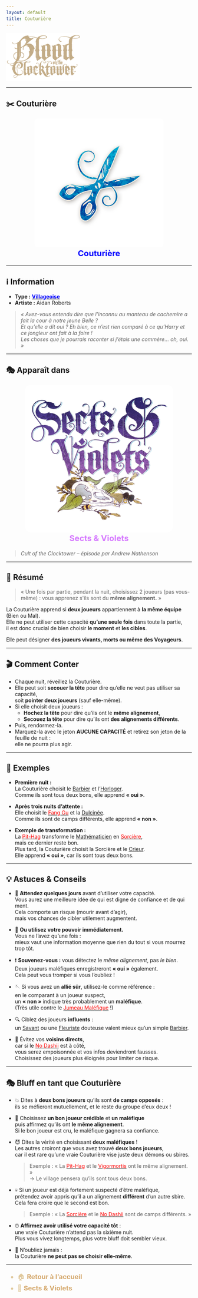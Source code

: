 ```yaml
---
layout: default
title: Couturière
---
```


<!-- 🔷 Logo en haut à gauche -->
<p align="left">
  <a href="/botc-fr-bambi/">
    <img src="../images/logo.png" alt="Accueil BotC FR" width="200">
  </a>
</p>

---

## ✂️ Couturière

<div style="text-align:center; margin: 20px 0;">
  <a href="./couturiere.html" style="text-decoration:none;">
    <img src="../images/Icon_seamstress.png" alt="Couturière" width="350" style="border-radius:8px;">
    <br>
    <span style="color:blue; font-weight:bold; font-size:22px;">Couturière</span>
  </a>
</div>

---

## ℹ️ Information  

- **Type :** [<span style="color:blue;">**Villageoise**</span>](../villageois.md)  
- **Artiste :** Aidan Roberts  
> *« Avez-vous entendu dire que l’inconnu au manteau de cachemire a fait la cour à notre jeune Belle ?  
Et qu’elle a dit oui ? Eh bien, ce n’est rien comparé à ce qu’Harry et ce jongleur ont fait à la foire !  
Les choses que je pourrais raconter si j’étais une commère… oh, oui. »*

---

## 🎭 Apparaît dans  

<div style="text-align:center; margin: 20px 0;">
  <a href="../sv.html" style="text-decoration:none;">
    <img src="../images/Logo_sects_and_violets.png" alt="Sects & Violets" width="400" style="border-radius:12px;">
    <br>
    <span style="color:#d67bff; font-weight:bold; font-size:22px;">Sects & Violets</span>
  </a>
</div>

> *Cult of the Clocktower – épisode par Andrew Nathenson*

---

## 📖 Résumé  

> « Une fois par partie, pendant la nuit, choisissez 2 joueurs (pas vous-même) :
> vous apprenez s'ils sont du **même alignement.**  »

La Couturière apprend si **deux joueurs** appartiennent à **la même équipe** (Bien ou Mal).  
Elle ne peut utiliser cette capacité **qu’une seule fois** dans toute la partie,  
il est donc crucial de bien choisir **le moment** et **les cibles**.  

Elle peut désigner **des joueurs vivants, morts ou même des Voyageurs**.

---

## 🎬 Comment Conter  

- Chaque nuit, réveillez la Couturière.  
- Elle peut soit **secouer la tête** pour dire qu’elle ne veut pas utiliser sa capacité,  
  soit **pointer deux joueurs** (sauf elle-même).  
- Si elle choisit deux joueurs :  
  - **Hochez la tête** pour dire qu’ils ont le **même alignement**,  
  - **Secouez la tête** pour dire qu’ils ont **des alignements différents**.  
- Puis, rendormez-la.  
- Marquez-la avec le jeton **AUCUNE CAPACITÉ** et retirez son jeton de la feuille de nuit :  
  elle ne pourra plus agir.

---

## 🧾 Exemples  

- **Première nuit :**  
  La Couturière choisit le [Barbier](barbier.md) et l’[Horloger](horloger.md).  
  Comme ils sont tous deux bons, elle apprend **« oui »**.  

- **Après trois nuits d’attente :**  
  Elle choisit le [<span style="color:red;">Fang Gu</span>](fanggu.md) et la [Dulcinée](dulcinee.md).  
  Comme ils sont de camps différents, elle apprend **« non »**.  

- **Exemple de transformation :**  
  La [<span style="color:red;">Pit-Hag</span>](pithag.md) transforme le [Mathématicien](mathematicien.md) en [<span style="color:red;">Sorcière</span>](sorciere.md),  
  mais ce dernier reste bon.  
  Plus tard, la Couturière choisit la Sorcière et le [Crieur](crieur.md).  
  Elle apprend **« oui »**, car ils sont tous deux bons.

---

## 💡 Astuces & Conseils  

- 🧷 **Attendez quelques jours** avant d’utiliser votre capacité.  
  Vous aurez une meilleure idée de qui est digne de confiance et de qui ment.  
  Cela comporte un risque (mourir avant d’agir),  
  mais vos chances de cibler utilement augmentent.  

- 💨 **Ou utilisez votre pouvoir immédiatement.**  
  Vous ne l’avez qu’une fois :  
  mieux vaut une information moyenne que rien du tout si vous mourrez trop tôt.  

- ❗ **Souvenez-vous :** vous détectez le *même alignement*, pas *le bien*.  
  Deux joueurs maléfiques enregistreront **« oui »** également.  
  Cela peut vous tromper si vous l’oubliez !  

- 🪡 Si vous avez un **allié sûr**, utilisez-le comme référence :  
  en le comparant à un joueur suspect,  
  un **« non »** indique très probablement un **maléfique**.  
  (Très utile contre le [<span style="color:red;">Jumeau Maléfique</span>](jumeaumalefique.md) !)  

- 🔍 Ciblez des joueurs **influents** :  
  un [Savant](savant.md) ou une [Fleuriste](fleuriste.md) douteuse valent mieux qu’un simple [Barbier](barbier.md).  

- 🎯 Évitez vos **voisins directs**,  
  car si le [<span style="color:red;">No Dashii</span>](nodashii.md) est à côté,  
  vous serez empoisonnée et vos infos deviendront fausses.  
  Choisissez des joueurs plus éloignés pour limiter ce risque.  

---

## 🎭 Bluff en tant que Couturière  

- 💥 Dites à **deux bons joueurs** qu’ils sont **de camps opposés** :  
  ils se méfieront mutuellement, et le reste du groupe d’eux deux !  

- 💫 Choisissez **un bon joueur crédible** et **un maléfique**  
  puis affirmez qu’ils ont **le même alignement**.  
  Si le bon joueur est cru, le maléfique gagnera sa confiance.  

- 😈 Dites la vérité en choisissant **deux maléfiques** !  
  Les autres croiront que vous avez trouvé **deux bons joueurs**,  
  car il est rare qu’une vraie Couturière vise juste deux démons ou sbires.  

  > Exemple : « La [<span style="color:red;">Pit-Hag</span>](pithag.md) et le [<span style="color:red;">Vigormortis</span>](vigormortis.md) ont le même alignement. »  
  → Le village pensera qu’ils sont tous deux bons.  

- 💀 Si un joueur est déjà fortement suspecté d’être maléfique,  
  prétendez avoir appris qu’il a un alignement **différent** d’un autre sbire.  
  Cela fera croire que le second est bon.  
  > Exemple : « La [<span style="color:red;">Sorcière</span>](sorciere.md) et le [<span style="color:red;">No Dashii</span>](nodashii.md) sont de camps différents. »  

- ⏰ **Affirmez avoir utilisé votre capacité tôt** :  
  une vraie Couturière n’attend pas la sixième nuit.  
  Plus vous vivez longtemps, plus votre bluff doit sembler vieux.  

- 🚫 N’oubliez jamais :  
  la Couturière **ne peut pas se choisir elle-même**.

---

<ul style="color:#e0c99d; font-size:18px; line-height:1.7;">
  <li>🏠 <a href="../index.html" style="color:#d4a76a; font-weight:bold; text-decoration:none;">Retour à l’accueil</a></li>
  <li>🌸 <a href="../sv.html" style="color:#d4a76a; font-weight:bold; text-decoration:none;">Sects & Violets</a></li>
</ul>
